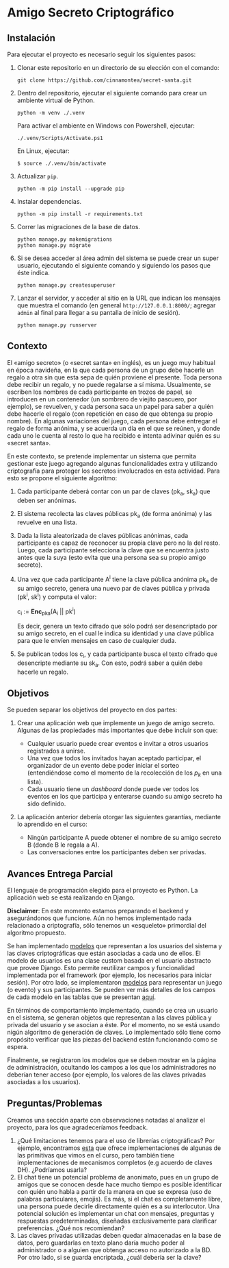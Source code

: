 # Amigo Secreto Criptográfico
## Instalación

Para ejecutar el proyecto es necesario seguir los siguientes pasos:

1. Clonar este repositorio en un directorio de su elección con el comando:
    ```
    git clone https://github.com/cinnamontea/secret-santa.git
    ```
2. Dentro del repositorio, ejecutar el siguiente comando para crear un ambiente virtual de Python.
    ```
    python -m venv ./.venv
    ```
    Para activar el ambiente en Windows con Powershell, ejecutar:
    ```
    ./.venv/Scripts/Activate.ps1
    ```
    En Linux, ejecutar:
    ```
    $ source ./.venv/bin/activate
    ```
3. Actualizar `pip`.
    ```
    python -m pip install --upgrade pip
    ```
4. Instalar dependencias.
    ```
    python -m pip install -r requirements.txt
    ```
5. Correr las migraciones de la base de datos.
    ```
    python manage.py makemigrations
    python manage.py migrate
    ```
6. Si se desea acceder al área admin del sistema se puede crear un super usuario, ejecutando el siguiente comando y siguiendo los pasos que éste indica.
    ```
    python manage.py createsuperuser
    ```
7. Lanzar el servidor, y acceder al sitio en la URL que indican los mensajes que muestra el comando (en general `http://127.0.0.1:8000/`; agregar `admin` al final para llegar a su pantalla de inicio de sesión).
    ```
    python manage.py runserver
    ```
   

## Contexto
El «amigo secreto» (o «secret santa» en inglés), es un juego muy habitual en época navideña, en la que cada persona de un grupo debe hacerle un regalo a otra sin que esta sepa de quién proviene el presente. Toda persona debe recibir un regalo, y no puede regalarse a sí misma. Usualmente, se escriben los nombres de cada participante en trozos de papel, se introducen en un contenedor (un sombrero de viejito pascuero, por ejemplo), se revuelven, y cada persona saca un papel para saber a quién debe hacerle el regalo (con repetición en caso de que obtenga su propio nombre). En algunas variaciones del juego, cada persona debe entregar el regalo de forma anónima, y se acuerda un día en el que se reúnen, y donde cada uno le cuenta al resto lo que ha recibido e intenta adivinar quién es su «secret santa».

En este contexto, se pretende implementar un sistema que permita gestionar este juego agregando algunas funcionalidades extra y utilizando criptografía para proteger los secretos involucrados en esta actividad. Para esto se propone el siguiente algoritmo:
1. Cada participante deberá contar con un par de claves (pk<sub>a</sub>, sk<sub>a</sub>) que deben ser anónimas.
2. El sistema recolecta las claves públicas pk<sub>a</sub> (de forma anónima) y las revuelve en una lista.
3. Dada la lista aleatorizada de claves públicas anónimas, cada participante es capaz de reconocer su propia clave pero no la del resto. Luego, cada participante selecciona la clave que se encuentra justo antes que la suya (esto evita que una persona sea su propio amigo secreto).
4. Una vez que cada participante A<sup>i</sup> tiene la clave pública anónima pk<sub>a</sub> de su amigo secreto, genera una nuevo par de claves pública y privada (pk<sup>i</sup>, sk<sup>i</sup>) y computa el valor:

    c<sub>i</sub> := <b>Enc</b><sub>pka</sub>(A<sub>i</sub> || pk<sup>i</sup>)
   
   Es decir, genera un texto cifrado que sólo podrá ser desencriptado por su amigo secreto, en el cual le indica su identidad y una clave pública para que le envíen mensajes en caso de cualquier duda.
6. Se publican todos los c<sub>i</sub>, y cada participante busca el texto cifrado que desencripte mediante su sk<sub>a</sub>. Con esto, podrá saber a quién debe hacerle un regalo.

## Objetivos
Se pueden separar los objetivos del proyecto en dos partes:

1. Crear una aplicación web que implemente un juego de amigo secreto. Algunas de las propiedades más importantes que debe incluir son que:
    - Cualquier usuario puede crear eventos e invitar a otros usuarios registrados a unirse.
    - Una vez que todos los invitados hayan aceptado participar, el organizador de un evento debe poder iniciar el sorteo (entendiéndose como el momento de la recolección de los $p_k$ en una lista).
    - Cada usuario tiene un _dashboard_ donde puede ver todos los eventos en los que participa y enterarse cuando su amigo secreto ha sido definido.

2. La aplicación anterior debería otorgar las siguientes garantías, mediante lo aprendido en el curso:
    - Ningún participante A puede obtener el nombre de su amigo secreto B (donde B le regala a A).
    - Las conversaciones entre los participantes deben ser privadas.

## Avances Entrega Parcial

El lenguaje de programación elegido para el proyecto es Python. La aplicación web se está realizando en Django.

**Disclaimer**: En este momento estamos preparando el backend y asegurándonos que funcione. Aún no hemos implementado nada relacionado a criptografía, sólo tenemos un «esqueleto» primordial del algoritmo propuesto.

Se han implementado [modelos](./accounts/models.py) que representan a los usuarios del sistema y las claves criptográficas que están asociadas a cada uno de ellos. El modelo de usuarios es una clase custom basada en el usuario abstracto que provee Django. Esto permite reutilizar campos y funcionalidad implementada por el framework (por ejemplo, los necesarios para iniciar sesión). Por otro lado, se implementaron [modelos](./santa_raffle/models.py) para representar un juego (o evento) y sus participantes. Se pueden ver más detalles de los campos de cada modelo en las tablas que se presentan [aquí](./Pasos%20seguidos.md#crear-modelos).

En términos de comportamiento implementado, cuando se crea un usuario en el sistema, se generan objetos que representan a las claves pública y privada del usuario y se asocian a éste. Por el momento, no se está usando nigún algoritmo de generación de claves. Lo implementado sólo tiene como propósito verificar que las piezas del backend están funcionando como se espera.

Finalmente, se registraron los modelos que se deben mostrar en la página de administración, ocultando los campos a los que los administradores no deberían tener acceso (por ejemplo, los valores de las claves privadas asociadas a los usuarios).

## Preguntas/Problemas

Creamos una sección aparte con observaciones notadas al analizar el proyecto, para los que agradeceríamos feedback.

1. ¿Qué limitaciones tenemos para el uso de librerías criptográficas? Por ejemplo, encontramos [esta](https://cryptography.io/en/latest/) que ofrece implementaciones de algunas de las primitivas que vimos en el curso, pero también tiene implementaciones de mecanismos completos (e.g acuerdo de claves DH). ¿Podríamos usarla?
2. El chat tiene un potencial problema de anonimato, pues en un grupo de amigos que se conocen desde hace mucho tiempo es posible identificar con quién uno habla a partir de la manera en que se expresa (uso de palabras particulares, emojis). Es más, si el chat es completamente libre, una persona puede decirle directamente quién es a su interlocutor. Una potencial solución es implementar un chat con mensajes, preguntas y respuestas predeterminadas, diseñadas exclusivamente para clarificar preferencias. ¿Qué nos recomiendan?
3. Las claves privadas utilizadas deben quedar almacenadas en la base de datos, pero guardarlas en texto plano daría mucho poder al administrador o a alguien que obtenga acceso no autorizado a la BD. Por otro lado, si se guarda encriptada, ¿cuál debería ser la clave? 
